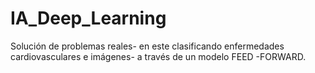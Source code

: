 # IA_Deep_Learning
Solución de problemas reales- en este clasificando enfermedades cardiovasculares e imágenes- a través de un modelo FEED -FORWARD.
